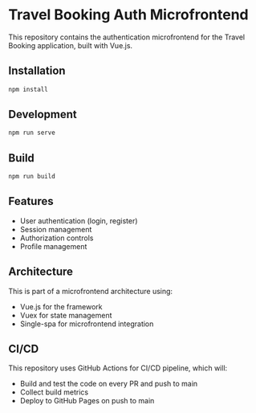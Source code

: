 # Travel Booking Auth Microfrontend

This repository contains the authentication microfrontend for the Travel Booking application, built with Vue.js.

## Installation

```bash
npm install
```

## Development

```bash
npm run serve
```

## Build

```bash
npm run build
```

## Features

- User authentication (login, register)
- Session management
- Authorization controls
- Profile management

## Architecture

This is part of a microfrontend architecture using:
- Vue.js for the framework
- Vuex for state management
- Single-spa for microfrontend integration

## CI/CD

This repository uses GitHub Actions for CI/CD pipeline, which will:
- Build and test the code on every PR and push to main
- Collect build metrics
- Deploy to GitHub Pages on push to main
